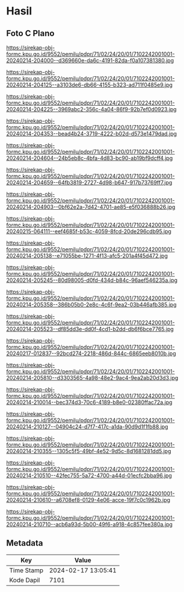 # Hasil

## Foto C Plano

https://sirekap-obj-formc.kpu.go.id/9552/pemilu/pdpr/71/02/24/20/01/7102242001001-20240214-204000--d369660e-da6c-4191-82da-f0a107381380.jpg

https://sirekap-obj-formc.kpu.go.id/9552/pemilu/pdpr/71/02/24/20/01/7102242001001-20240214-204125--a3103de6-db66-4155-b323-ad711f0485e9.jpg

https://sirekap-obj-formc.kpu.go.id/9552/pemilu/pdpr/71/02/24/20/01/7102242001001-20240214-204225--3969abc2-356c-4a04-86f9-92b7ef0d0923.jpg

https://sirekap-obj-formc.kpu.go.id/9552/pemilu/pdpr/71/02/24/20/01/7102242001001-20240214-204353--bead4b24-3719-4222-b02d-d573e1479dad.jpg

https://sirekap-obj-formc.kpu.go.id/9552/pemilu/pdpr/71/02/24/20/01/7102242001001-20240214-204604--24b5eb8c-4bfa-4d83-bc90-ab19bf9dcff4.jpg

https://sirekap-obj-formc.kpu.go.id/9552/pemilu/pdpr/71/02/24/20/01/7102242001001-20240214-204659--64fb3819-2727-4d98-b647-917b73769ff7.jpg

https://sirekap-obj-formc.kpu.go.id/9552/pemilu/pdpr/71/02/24/20/01/7102242001001-20240214-204903--0bf62e2a-7d42-4701-ae85-e5f036888b26.jpg

https://sirekap-obj-formc.kpu.go.id/9552/pemilu/pdpr/71/02/24/20/01/7102242001001-20240215-064111--eef4685f-b53c-4059-8fcd-20de296cdb95.jpg

https://sirekap-obj-formc.kpu.go.id/9552/pemilu/pdpr/71/02/24/20/01/7102242001001-20240214-205138--e71055be-1271-4f13-afc5-201a4f45d472.jpg

https://sirekap-obj-formc.kpu.go.id/9552/pemilu/pdpr/71/02/24/20/01/7102242001001-20240214-205245--80d98005-d0fd-434d-b84c-96aef546235a.jpg

https://sirekap-obj-formc.kpu.go.id/9552/pemilu/pdpr/71/02/24/20/01/7102242001001-20240214-205358--386b05b0-2e8c-4c6f-9ea2-03b446afb385.jpg

https://sirekap-obj-formc.kpu.go.id/9552/pemilu/pdpr/71/02/24/20/01/7102242001001-20240214-205523--df85dd3e-dd0f-4cd1-b2dd-db6f6bce7765.jpg

https://sirekap-obj-formc.kpu.go.id/9552/pemilu/pdpr/71/02/24/20/01/7102242001001-20240217-012837--92bcd274-2218-486d-844c-6865eeb8010b.jpg

https://sirekap-obj-formc.kpu.go.id/9552/pemilu/pdpr/71/02/24/20/01/7102242001001-20240214-205810--d3303565-4a98-48e2-9ac4-9ea2ab20d3d3.jpg

https://sirekap-obj-formc.kpu.go.id/9552/pemilu/pdpr/71/02/24/20/01/7102242001001-20240214-210014--bec374d3-70c6-4189-b8e0-02380ffac72a.jpg

https://sirekap-obj-formc.kpu.go.id/9552/pemilu/pdpr/71/02/24/20/01/7102242001001-20240214-210127--04904c24-d7f7-417c-a1da-90d9d1f1fb88.jpg

https://sirekap-obj-formc.kpu.go.id/9552/pemilu/pdpr/71/02/24/20/01/7102242001001-20240214-210355--1305c5f5-49bf-4e52-9d5c-8d1681281dd5.jpg

https://sirekap-obj-formc.kpu.go.id/9552/pemilu/pdpr/71/02/24/20/01/7102242001001-20240214-210510--42fec755-5a72-4700-a44d-01ecfc2bba96.jpg

https://sirekap-obj-formc.kpu.go.id/9552/pemilu/pdpr/71/02/24/20/01/7102242001001-20240214-210610--a6708ef8-0129-4e06-acce-19f7c0c1962b.jpg

https://sirekap-obj-formc.kpu.go.id/9552/pemilu/pdpr/71/02/24/20/01/7102242001001-20240214-210710--acb6a93d-5b00-49f6-a918-4c857fee380a.jpg


## Metadata

| Key        | Value               |
| ---------- | ------------------- |
| Time Stamp | 2024-02-17 13:05:41 |
| Kode Dapil | 7101                |



